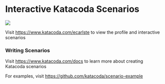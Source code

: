 # Interactive Katacoda Scenarios

[![](http://shields.katacoda.com/katacoda/ecarlste/count.svg)](https://www.katacoda.com/ecarlste "Get your profile on Katacoda.com")

Visit https://www.katacoda.com/ecarlste to view the profile and interactive scenarios

### Writing Scenarios
Visit https://www.katacoda.com/docs to learn more about creating Katacoda scenarios

For examples, visit https://github.com/katacoda/scenario-example
